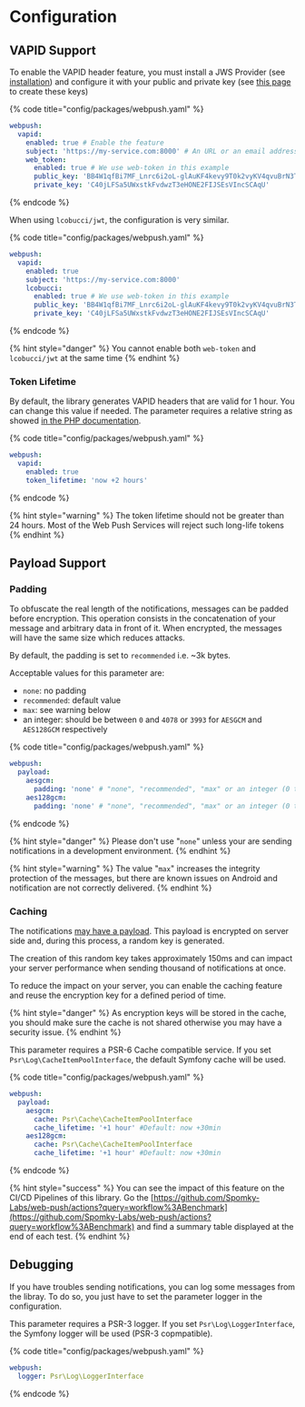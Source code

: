 # Configuration

## VAPID Support

To enable the VAPID header feature, you must install a JWS Provider \(see [installation](installation.md)\) and configure it with your public and private key \(see [this page](../common-concepts/vapid.md) to create these keys\)

{% code title="config/packages/webpush.yaml" %}
```yaml
webpush:
  vapid:
    enabled: true # Enable the feature
    subject: 'https://my-service.com:8000' # An URL or an email address
    web_token:
      enabled: true # We use web-token in this example
      public_key: 'BB4W1qfBi7MF_Lnrc6i2oL-glAuKF4kevy9T0k2vyKV4qvuBrN3T6o9-7-NR3mKHwzDXzD3fe7XvIqIU1iADpGQ'
      private_key: 'C40jLFSa5UWxstkFvdwzT3eHONE2FIJSEsVIncSCAqU'
```
{% endcode %}

When using `lcobucci/jwt`, the configuration is very similar.

{% code title="config/packages/webpush.yaml" %}
```yaml
webpush:
  vapid:
    enabled: true
    subject: 'https://my-service.com:8000'
    lcobucci:
      enabled: true # We use web-token in this example
      public_key: 'BB4W1qfBi7MF_Lnrc6i2oL-glAuKF4kevy9T0k2vyKV4qvuBrN3T6o9-7-NR3mKHwzDXzD3fe7XvIqIU1iADpGQ'
      private_key: 'C40jLFSa5UWxstkFvdwzT3eHONE2FIJSEsVIncSCAqU'
```
{% endcode %}

{% hint style="danger" %}
You cannot enable both `web-token` and `lcobucci/jwt` at the same time
{% endhint %}

### Token Lifetime

By default, the library generates VAPID headers that are valid for 1 hour. You can change this value if needed. The parameter requires a relative string as showed [in the PHP documentation](https://www.php.net/manual/en/datetime.formats.relative.php).

{% code title="config/packages/webpush.yaml" %}
```yaml
webpush:
  vapid:
    enabled: true
    token_lifetime: 'now +2 hours'
```
{% endcode %}

{% hint style="warning" %}
The token lifetime should not be greater than 24 hours. Most of the Web Push Services will reject such long-life tokens
{% endhint %}

## Payload Support

### Padding

To obfuscate the real length of the notifications, messages can be padded before encryption. This operation consists in the concatenation of your message and arbitrary data in front of it. When encrypted, the messages will have the same size which reduces attacks.

By default, the padding is set to `recommended` i.e. ~3k bytes.

Acceptable values for this parameter are:

* `none`: no padding
* `recommended`: default value
* `max`: see warning below
* an integer: should be between `0` and `4078` or `3993` for `AESGCM` and `AES128GCM` respectively

{% code title="config/packages/webpush.yaml" %}
```yaml
webpush:
  payload:
    aesgcm:
      padding: 'none' # "none", "recommended", "max" or an integer (0 to 4078)
    aes128gcm:
      padding: 'none' # "none", "recommended", "max" or an integer (0 to 3993)
```
{% endcode %}

{% hint style="danger" %}
Please don't use "`none`" unless your are sending notifications in a development environment.
{% endhint %}

{% hint style="warning" %}
The value "`max`" increases the integrity protection of the messages, but there are known issues on Android and notification are not correctly delivered.
{% endhint %}

### Caching

The notifications [may have a payload](../common-concepts/the-notification.md#json-messages). This payload is encrypted on server side and, during this process, a random key is generated.

The creation of this random key takes approximately 150ms and can impact your server performance when sending thousand of notifications at once.

To reduce the impact on your server, you can enable the caching feature and reuse the encryption key for a defined period of time.

{% hint style="danger" %}
As encryption keys will be stored in the cache, you should make sure the cache is not shared otherwise you may have a security issue.
{% endhint %}

This parameter requires a PSR-6 Cache compatible service. If you set `Psr\Log\CacheItemPoolInterface`, the default Symfony cache will be used.

{% code title="config/packages/webpush.yaml" %}
```yaml
webpush:
  payload:
    aesgcm:
      cache: Psr\Cache\CacheItemPoolInterface
      cache_lifetime: '+1 hour' #Default: now +30min
    aes128gcm:
      cache: Psr\Cache\CacheItemPoolInterface
      cache_lifetime: '+1 hour' #Default: now +30min
```
{% endcode %}

{% hint style="success" %}
You can see the impact of this feature on the CI/CD Pipelines of this library. Go the [https://github.com/Spomky-Labs/web-push/actions?query=workflow%3ABenchmark](https://github.com/Spomky-Labs/web-push/actions?query=workflow%3ABenchmark) and find a summary table displayed at the end of each test.
{% endhint %}

## Debugging

If you have troubles sending notifications, you can log some messages from the libray. To do so, you just have to set the parameter logger in the configuration.

This parameter requires a PSR-3 logger. If you set `Psr\Log\LoggerInterface`, the Symfony logger will be used \(PSR-3 copmpatible\).

{% code title="config/packages/webpush.yaml" %}
```yaml
webpush:
  logger: Psr\Log\LoggerInterface
```
{% endcode %}


